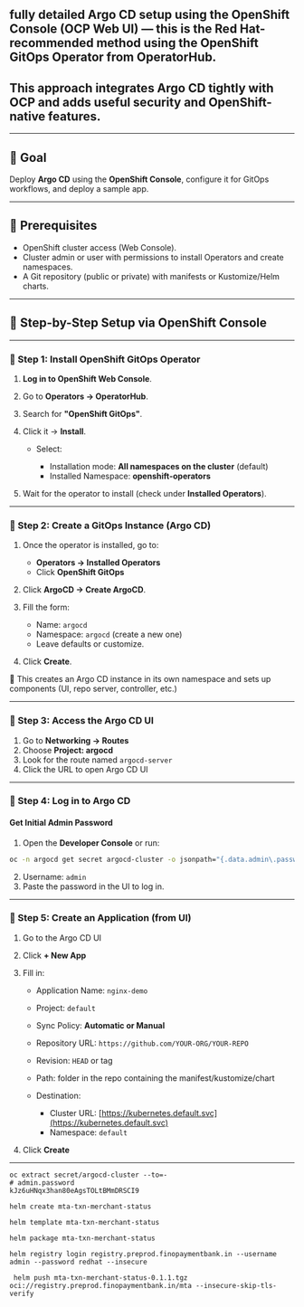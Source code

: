## **fully detailed Argo CD setup using the OpenShift Console (OCP Web UI)** — this is the Red Hat-recommended method using the **OpenShift GitOps Operator** from OperatorHub.

## This approach integrates Argo CD tightly with OCP and adds useful security and OpenShift-native features.

---

## 🧭 Goal

Deploy **Argo CD** using the **OpenShift Console**, configure it for GitOps workflows, and deploy a sample app.

---

## 🔧 Prerequisites

* OpenShift cluster access (Web Console).
* Cluster admin or user with permissions to install Operators and create namespaces.
* A Git repository (public or private) with manifests or Kustomize/Helm charts.

---

## 📘 Step-by-Step Setup via OpenShift Console

---

### 🔹 Step 1: Install OpenShift GitOps Operator

1. **Log in to OpenShift Web Console**.
2. Go to **Operators → OperatorHub**.
3. Search for **"OpenShift GitOps"**.
4. Click it → **Install**.

   * Select:

     * Installation mode: **All namespaces on the cluster** (default)
     * Installed Namespace: **openshift-operators**
5. Wait for the operator to install (check under **Installed Operators**).

---

### 🔹 Step 2: Create a GitOps Instance (Argo CD)

1. Once the operator is installed, go to:

   * **Operators → Installed Operators**
   * Click **OpenShift GitOps**
2. Click **ArgoCD → Create ArgoCD**.
3. Fill the form:

   * Name: `argocd`
   * Namespace: `argocd` (create a new one)
   * Leave defaults or customize.
4. Click **Create**.

🎉 This creates an Argo CD instance in its own namespace and sets up components (UI, repo server, controller, etc.)

---

### 🔹 Step 3: Access the Argo CD UI

1. Go to **Networking → Routes**
2. Choose **Project: argocd**
3. Look for the route named `argocd-server`
4. Click the URL to open Argo CD UI

---

### 🔹 Step 4: Log in to Argo CD

#### Get Initial Admin Password

1. Open the **Developer Console** or run:

```bash
oc -n argocd get secret argocd-cluster -o jsonpath="{.data.admin\.password}" | base64 -d
```

2. Username: `admin`
3. Paste the password in the UI to log in.

---

### 🔹 Step 5: Create an Application (from UI)

1. Go to the Argo CD UI
2. Click **+ New App**
3. Fill in:

   * Application Name: `nginx-demo`
   * Project: `default`
   * Sync Policy: **Automatic or Manual**
   * Repository URL: `https://github.com/YOUR-ORG/YOUR-REPO`
   * Revision: `HEAD` or tag
   * Path: folder in the repo containing the manifest/kustomize/chart
   * Destination:

     * Cluster URL: [https://kubernetes.default.svc](https://kubernetes.default.svc)
     * Namespace: `default`
4. Click **Create**

---

```
oc extract secret/argocd-cluster --to=-
# admin.password
kJz6uHNqx3han80eAgsTOLtBMmDRSCI9

```







```
helm create mta-txn-merchant-status

```


```
helm template mta-txn-merchant-status
```

```
helm package mta-txn-merchant-status
```


```
helm registry login registry.preprod.finopaymentbank.in --username admin --password redhat --insecure
```


```
 helm push mta-txn-merchant-status-0.1.1.tgz oci://registry.preprod.finopaymentbank.in/mta --insecure-skip-tls-verify

```


